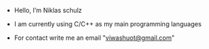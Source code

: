 - Hello, I’m Niklas schulz
- I am currently using C/C++ as my main programming languages

- For contact write me an email "viwashuot@gmail.com"
